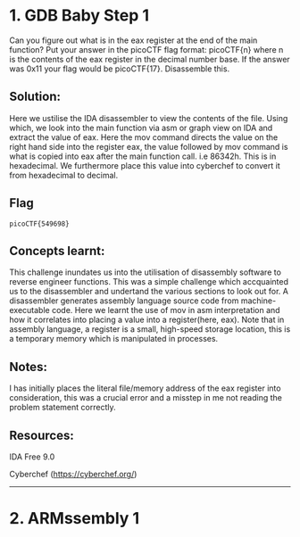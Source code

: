 # 1. GDB Baby Step 1 
Can you figure out what is in the eax register at the end of the main function? Put your answer in the picoCTF flag format: picoCTF{n} where n is the contents of the eax register in the decimal number base. If the answer was 0x11 your flag would be picoCTF{17}. Disassemble this.

## Solution: 
Here we ustilise the IDA disassembler to view the contents of the file. Using which, we look into the main function via asm or graph view on IDA and extract the value of eax. Here the mov command directs the value on the right hand side into the register eax, the value followed by mov command is what is copied into eax after the main function call. i.e 86342h. This is in hexadecimal. We furthermore place this value into cyberchef to convert it from hexadecimal to decimal. 


## Flag 
```
picoCTF{549698}
```
## Concepts learnt:
This challenge inundates us into the utilisation of disassembly software to reverse engineer functions. This was a simple challenge which accquainted us to the disassembler and undertand the various sections to look out for. A disassembler generates assembly language source code from machine-executable code. Here we learnt the use of mov in asm interpretation and how it correlates into placing a value into a register(here, eax). Note that in assembly language, a register is a small, high-speed storage location, this is a temporary memory which is manipulated in processes. 

## Notes: 
I has initially places the literal file/memory address of the eax register into consideration, this was a crucial error and a misstep in me not reading the problem statement correctly. 

## Resources: 

IDA Free 9.0

Cyberchef (https://cyberchef.org/)

***

# 2. ARMssembly 1
